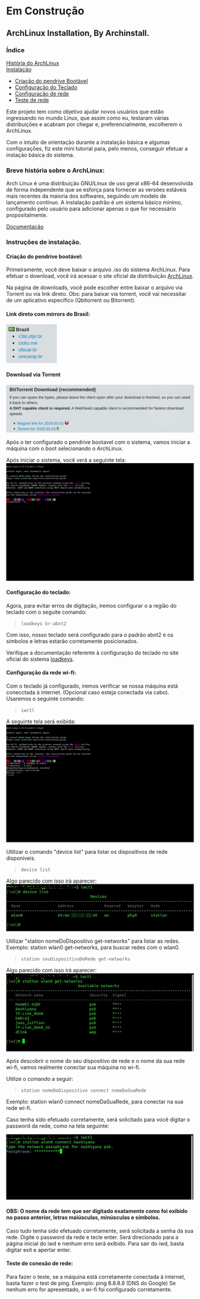 # Em Construção

## ArchLinux Installation, By Archinstall.

### Índice
[História do ArchLinux](#breve-história-sobre-o-archlinux)  
[Instalação](#instruções-de-instalação)

- [Criação do pendrive Bootável](#criação-do-pendrive-bootável)  
- [Configuração do Teclado](#configuração-do-teclado)  
- [Configuração de rede](#configuração-da-rede-wi-fi)
- [Teste de rede](#teste-de-conexão-de-rede)

Este projeto tem como objetivo ajudar novos usuários que estão ingressando no mundo Linux, que assim como eu, testaram várias distribuições e acabram por chegar e, preferencialmente, escolherem o ArchLinux.

Com o intuito de orientação durante a instalação básica e algumas configurações, fiz este mini tutorial para, pelo menos, conseguir efetuar a instação básica do sistema.

### Breve história sobre o ArchLinux:

Arch Linux é uma distribuição GNU/Linux de uso geral x86-64 desenvolvida de forma independente que se esforça para fornecer as versões estáveis ​​mais recentes da maioria dos softwares, seguindo um modelo de lançamento contínuo. A instalação padrão é um sistema básico mínimo, configurado pelo usuário para adicionar apenas o que for necessário propositalmente.

[Documentação](https://wiki.archlinux.org/title/Arch_Linux)

### Instruções de instalação.

#### Criação do pendrive bootável:

Primeiramente, você deve baixar o arquivo .iso do sistema ArchLinux.
Para efetuar o download, você irá acessar o site oficial da distribuição [ArchLinux](https://archlinux.org/download/).

Na página de downloads, você pode escolher entre baixar o arquivo via Torrent ou via link direto.
Obs: para baixar via torrent, você vai necessitar de um aplicativo específico (Qbitorrent ou Bitorrent).

#### Link direto com mirrors do Brasil:
![Mirrors do Brasil](.github/assets/mirrors.png )
#### Download via Torrent
![Mirrors do Brasil](.github/assets/torrents.png)

Após o ter configurado o pendrive bootavel com o sistema, vamos iniciar a máquina com o boot selecionando o ArchLinux.

Após iniciar o sistema, você verá a seguinte tela:
![](.github/assets/telaInicialArchLinux.png)

#### Configuração do teclado:

Agora, para evitar erros de digitação, iremos configurar o a região do teclado com o seguite comando:

> ```shell
> loadkeys br-abnt2
> ```

Com isso, nosso teclado será configurado para o padrão abnt2 e os símbolos e letras estarão corretamente posicionados.

Verifique a documentação referente à configuração do teclado no site oficial do sistema [loadkeys](https://wiki.archlinux.org/title/Linux_console_(Portugu%C3%AAs)/Keyboard_configuration_(Portugu%C3%AAs)).

#### Configuração da rede wi-fi:

Com o teclado já configurado, iremos verificar se nossa máquina está conecctada à internet. (Opcional caso esteja conectada via cabo).
Usaremos o seguinte comando:

>```
>iwctl
>```

A seguinte tela será exibida:
![](.github/assets/iwctl.png)

Utilizar o comando "device list" para listar os dispositivos de rede disponíveis.

>```
>device list
>```
Algo parecido com isso irá aparecer:
![](.github/assets/deviceList.bmp)

Utilizar "station nomeDoDispositivo get-networks" para listar as redes.
Exemplo: station wlan0 get-networks, para buscar redes com o wlan0.
>```
>station seuDispositivoDeRede get-networks
>```
Algo parecido com isso irá aparecer:
![](.github/assets/getNetworks.bmp)

Após descobrir o nome do seu dispositivo de rede e o nome da sua rede wi-fi, vamos realmente conectar sua máquina no wi-fi.

Utilize o comando a seguir:

>```
>station nomeDoDispositivo connect nomeDaSuaRede
>```

Exemplo: station wlan0 connect nomeDaSuaRede, para conectar na sua rede wi-fi.

Caso tenha sido efetuado corretamente, será solicitado para você digitar o password da rede, como na tela seguinte:

![](.github/assets/stationConnect.bmp)

#### OBS: O nome da rede tem que ser digitado exatamente como foi exibido no passo anterior, letras maiúsculas, minúsculas e símbolos.

Caso tudo tenha sido efetuado corretamente, será solicitada a senha da sua rede.
Digite o password da rede e tecle enter.
Será direcionado para a página inicial do iwd e nenhum erro será exibido.
Para sair do iwd, basta digitar exit e apertar enter.

#### Teste de conexão de rede:
Para fazer o teste, se a máquina está corretamente conectada à internet, basta fazer o test de ping.
Exemplo: ping 8.8.8.8 (DNS do Google)
Se nenhum erro for apresentado, o wi-fi foi configurado corretamente.